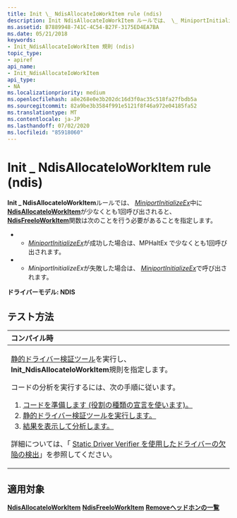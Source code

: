 ```yaml
---
title: Init \_ NdisAllocateIoWorkItem rule (ndis)
description: Init NdisAllocateIoWorkItem ルールでは、 \_ MiniportInitializeEx 中に NdisAllocateIoWorkItem が少なくとも1回呼び出された場合、MPHaltEx が成功した場合、MiniportInitializeEx で NdisFreeIoWorkItem 関数が少なくとも1回呼び出される必要があることを指定します。
ms.assetid: B7889948-741C-4C54-B27F-3175ED4EA7BA
ms.date: 05/21/2018
keywords:
- Init_NdisAllocateIoWorkItem 規則 (ndis)
topic_type:
- apiref
api_name:
- Init_NdisAllocateIoWorkItem
api_type:
- NA
ms.localizationpriority: medium
ms.openlocfilehash: a8e268e0e3b202dc16d3f0ac35c518fa27fbdb5a
ms.sourcegitcommit: 82a9be3b3584f991e5121f8f46a972e04185fa52
ms.translationtype: MT
ms.contentlocale: ja-JP
ms.lasthandoff: 07/02/2020
ms.locfileid: "85918060"
---
```

# <a name="init_ndisallocateioworkitem-rule-ndis"></a>Init \_ NdisAllocateIoWorkItem rule (ndis)


**Init \_ NdisAllocateIoWorkItem**ルールでは、 [*MiniportInitializeEx*](https://docs.microsoft.com/windows-hardware/drivers/ddi/ndis/nc-ndis-miniport_initialize)中に[**NdisAllocateIoWorkItem**](https://docs.microsoft.com/windows-hardware/drivers/ddi/ndis/nf-ndis-ndisallocateioworkitem)が少なくとも1回呼び出されると、 [**NdisFreeIoWorkItem**](https://docs.microsoft.com/windows-hardware/drivers/ddi/ndis/nf-ndis-ndisfreeioworkitem)関数は次のことを行う必要があることを指定します。

-   - [*MiniportInitializeEx*](https://docs.microsoft.com/windows-hardware/drivers/ddi/ndis/nc-ndis-miniport_initialize)が成功した場合は、MPHaltEx で少なくとも1回呼び出されます。
-   - *MiniportInitializeEx*が失敗した場合は、 [*MiniportInitializeEx*](https://docs.microsoft.com/windows-hardware/drivers/ddi/ndis/nc-ndis-miniport_initialize)で呼び出されます。

**ドライバーモデル: NDIS**

<a name="how-to-test"></a>テスト方法
-----------

<table>
<colgroup>
<col width="100%" />
</colgroup>
<thead>
<tr class="header">
<th align="left">コンパイル時</th>
</tr>
</thead>
<tbody>
<tr class="odd">
<td align="left"><p><a href="https://docs.microsoft.com/windows-hardware/drivers/devtest/static-driver-verifier" data-raw-source="[Static Driver Verifier](https://docs.microsoft.com/windows-hardware/drivers/devtest/static-driver-verifier)">静的ドライバー検証ツール</a>を実行し、 <strong>Init_NdisAllocateIoWorkItem</strong>規則を指定します。</p>
コードの分析を実行するには、次の手順に従います。
<ol>
<li><a href="https://docs.microsoft.com/windows-hardware/drivers/devtest/using-static-driver-verifier-to-find-defects-in-drivers#preparing-your-source-code" data-raw-source="[Prepare your code (use role type declarations).](https://docs.microsoft.com/windows-hardware/drivers/devtest/using-static-driver-verifier-to-find-defects-in-drivers#preparing-your-source-code)">コードを準備します (役割の種類の宣言を使います)。</a></li>
<li><a href="https://docs.microsoft.com/windows-hardware/drivers/devtest/using-static-driver-verifier-to-find-defects-in-drivers#running-static-driver-verifier" data-raw-source="[Run Static Driver Verifier.](https://docs.microsoft.com/windows-hardware/drivers/devtest/using-static-driver-verifier-to-find-defects-in-drivers#running-static-driver-verifier)">静的ドライバー検証ツールを実行します。</a></li>
<li><a href="https://docs.microsoft.com/windows-hardware/drivers/devtest/using-static-driver-verifier-to-find-defects-in-drivers#viewing-and-analyzing-the-results" data-raw-source="[View and analyze the results.](https://docs.microsoft.com/windows-hardware/drivers/devtest/using-static-driver-verifier-to-find-defects-in-drivers#viewing-and-analyzing-the-results)">結果を表示して分析します。</a></li>
</ol>
<p>詳細については、「 <a href="https://docs.microsoft.com/windows-hardware/drivers/devtest/using-static-driver-verifier-to-find-defects-in-drivers" data-raw-source="[Using Static Driver Verifier to Find Defects in Drivers](https://docs.microsoft.com/windows-hardware/drivers/devtest/using-static-driver-verifier-to-find-defects-in-drivers)">Static Driver Verifier を使用したドライバーの欠陥の検出</a>」を参照してください。</p></td>
</tr>
</tbody>
</table>

<a name="applies-to"></a>適用対象
----------

[**NdisAllocateIoWorkItem**](https://docs.microsoft.com/windows-hardware/drivers/ddi/ndis/nf-ndis-ndisallocateioworkitem) 
[**NdisFreeIoWorkItem**](https://docs.microsoft.com/windows-hardware/drivers/ddi/ndis/nf-ndis-ndisfreeioworkitem) 
[**Removeヘッドホンの一覧**](https://docs.microsoft.com/windows-hardware/drivers/ddi/wdm/nf-wdm-removeheadlist)
 

 





